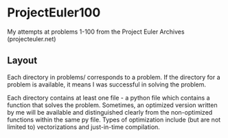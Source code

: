 # ProjectEuler100
My attempts at problems 1-100 from the Project Euler Archives (projecteuler.net) 

## Layout
Each directory in problems/ corresponds to a problem. If the directory for a problem is available, it means I was successful in solving the problem.

Each directory contains at least one file - a python file which contains a function that solves the problem. Sometimes, an optimized version written by me 
will be available and distinguished clearly from the non-optimized functions within the same py file. Types of optimization include (but are not limited to) vectorizations and just-in-time compilation.
